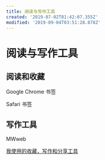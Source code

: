 ```yaml
---
title: 阅读与写作工具
created: '2019-07-02T01:42:07.355Z'
modified: '2019-09-04T03:51:28.878Z'
---
```


# 阅读与写作工具

## 阅读和收藏

Google Chrome 书签

Safari 书签

## 写作工具

MWweb

[我使用的收藏，写作和分享工具](http://yansu.org/2016/11/09/my-writing-tools.html)

